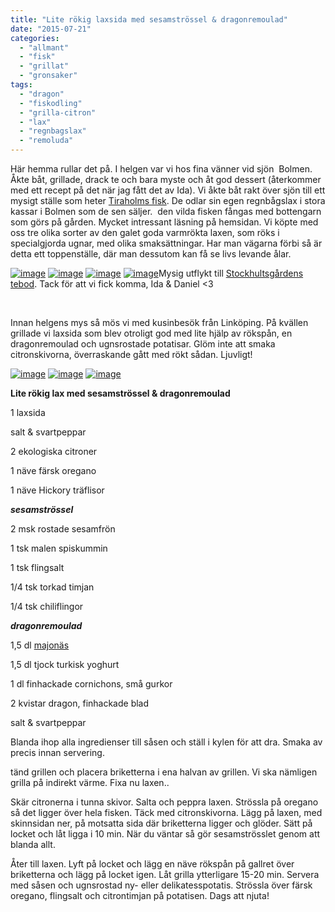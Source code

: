 ```yaml
---
title: "Lite rökig laxsida med sesamströssel & dragonremoulad"
date: "2015-07-21"
categories: 
  - "allmant"
  - "fisk"
  - "grillat"
  - "gronsaker"
tags: 
  - "dragon"
  - "fiskodling"
  - "grilla-citron"
  - "lax"
  - "regnbagslax"
  - "remoluda"
---
```


Här hemma rullar det på. I helgen var vi hos fina vänner vid sjön  Bolmen. Åkte båt, grillade, drack te och bara myste och åt god dessert (återkommer med ett recept på det när jag fått det av Ida). Vi åkte båt rakt över sjön till ett mysigt ställe som heter [Tiraholms fisk](http://www.tiraholm.se/sve/index.php). De odlar sin egen regnbågslax i stora kassar i Bolmen som de sen säljer.  den vilda fisken fångas med bottengarn som görs på gården. Mycket intressant läsning på hemsidan. Vi köpte med oss tre olika sorter av den galet goda varmrökta laxen, som röks i specialgjorda ugnar, med olika smaksättningar. Har man vägarna förbi så är detta ett toppenställe, där man dessutom kan få se livs levande ålar.

[![image](/static/img/image7.jpg)](http://import.local/wp-content/uploads/2015/07/image7.jpg) [![image](/static/img/image8-1020x1360.jpg)](http://import.local/wp-content/uploads/2015/07/image8.jpg) [![image](/static/img/image9-1020x1360.jpg)](http://import.local/wp-content/uploads/2015/07/image9.jpg) [![image](/static/img/image13.jpg)](http://import.local/wp-content/uploads/2015/07/image13.jpg)Mysig utflykt till [Stockhultsgårdens tebod](http://www.stockhultgardenstebod.com/). Tack för att vi fick komma, Ida & Daniel <3

 

Innan helgens mys så mös vi med kusinbesök från Linköping. På kvällen grillade vi laxsida som blev otroligt god med lite hjälp av rökspån, en dragonremoulad och ugnsrostade potatisar. Glöm inte att smaka citronskivorna, överraskande gått med rökt sådan. Ljuvligt!

[![image](/static/img/image4-1020x765.jpg)](http://import.local/wp-content/uploads/2015/07/image4.jpg) [![image](/static/img/image5-e1437558979826-1020x1360.jpg)](http://import.local/wp-content/uploads/2015/07/image5.jpg) [![image](/static/img/image6-e1437559027691-1020x1360.jpg)](http://import.local/wp-content/uploads/2015/07/image6.jpg)

**Lite rökig lax med sesamströssel & dragonremoulad**

1 laxsida

salt & svartpeppar

2 ekologiska citroner

1 näve färsk oregano

1 näve Hickory träflisor

_**sesamströssel**_

2 msk rostade sesamfrön

1 tsk malen spiskummin

1 tsk flingsalt

1/4 tsk torkad timjan

1/4 tsk chiliflingor

_**dragonremoulad**_

1,5 dl [majonäs](http://import.local/2015/03/31/majonas-pa-guldagg/)

1,5 dl tjock turkisk yoghurt

1 dl finhackade cornichons, små gurkor

2 kvistar dragon, finhackade blad

salt & svartpeppar

Blanda ihop alla ingredienser till såsen och ställ i kylen för att dra. Smaka av precis innan servering.

tänd grillen och placera briketterna i ena halvan av grillen. Vi ska nämligen grilla på indirekt värme. Fixa nu laxen..

Skär citronerna i tunna skivor. Salta och peppra laxen. Strössla på oregano så det ligger över hela fisken. Täck med citronskivorna. Lägg på laxen, med skinnsidan ner, på motsatta sida där briketterna ligger och glöder. Sätt på locket och låt ligga i 10 min. När du väntar så gör sesamströsslet genom att blanda allt.

Åter till laxen. Lyft på locket och lägg en näve rökspån på gallret över briketterna och lägg på locket igen. Låt grilla ytterligare 15-20 min. Servera med såsen och ugnsrostad ny- eller delikatesspotatis. Strössla över färsk oregano, flingsalt och citrontimjan på potatisen. Dags att njuta!
